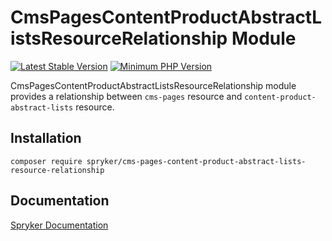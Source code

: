 # CmsPagesContentProductAbstractListsResourceRelationship Module
[![Latest Stable Version](https://poser.pugx.org/spryker/cms-pages-content-product-abstract-lists-resource-relationship/v/stable.svg)](https://packagist.org/packages/spryker/cms-pages-content-product-abstract-lists-resource-relationship)
[![Minimum PHP Version](https://img.shields.io/badge/php-%3E%3D%208.2-8892BF.svg)](https://php.net/)

CmsPagesContentProductAbstractListsResourceRelationship module provides a relationship between `cms-pages` resource and `content-product-abstract-lists` resource.
## Installation

```
composer require spryker/cms-pages-content-product-abstract-lists-resource-relationship
```

## Documentation

[Spryker Documentation](https://docs.spryker.com)

